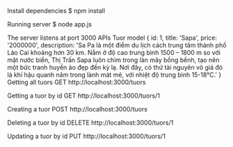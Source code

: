 Install dependencies
$ npm install

Running server
$ node app.js

The server listens at port 3000
APIs
Tuor model
{
    id: 1,
    title: 'Sapa',
    price: '2000000',
    description: 'Sa Pa là một điểm du lịch cách trung tâm thành phố Lào Cai khoảng hơn 30 km. Nằm ở độ cao trung bình 1500 – 1800 m so với mặt nước biển, Thị Trấn Sapa luôn chìm trong làn mây bồng bềnh, tạo nên một bức tranh huyền ảo đẹp đến kỳ lạ. Nơi đây, có thứ tài nguyên vô giá đó là khí hậu quanh năm trong lành mát mẻ, với nhiệt độ trung bình 15-18°C.'
}
Getting all tuors
GET http://localhost:3000/tuors

Getting a tuor by id
GET http://localhost:3000/tuors/1

Creating a tuor
POST http://localhost:3000/tuors

Deleting a tuor by id
DELETE http://localhost:3000/tuors/1

Updating a tuor by id
PUT http://localhost:3000/tuors/1